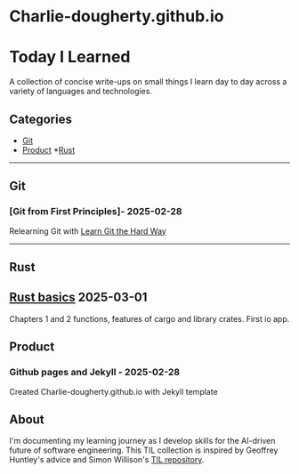 # Charlie-dougherty.github.io

# Today I Learned

A collection of concise write-ups on small things I learn day to day across a variety of languages and technologies.

## Categories
* [Git](#Git)
* [Product](#Product)
*[Rust](#Rust)

---

## Git

### [Git from First Principles]- 2025-02-28

Relearning Git with [Learn Git the Hard Way](https://github.com/georgeowen1993/learn-git-the-hard-way/blob/master/learngitthehardway.pdf)

---

## Rust

## [Rust basics](https://rust-book.cs.brown.edu/ch02-00-guessing-game-tutorial.html#testing-the-first-part) 2025-03-01

Chapters 1 and 2 functions, features of cargo and library crates. First io app. 

## Product

### Github pages and Jekyll - 2025-02-28

Created Charlie-dougherty.github.io with Jekyll template

## About

I'm documenting my learning journey as I develop skills for the AI-driven future of software engineering. This TIL collection is inspired by Geoffrey Huntley's advice and Simon Willison's [TIL repository](https://github.com/simonw/til).

<!-- Example template for a new TIL entry:

## Category

### [Title](category/file.md) - YYYY-MM-DD

Brief description of what you learned.

-->
